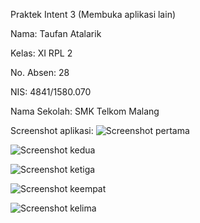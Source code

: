 Praktek Intent 3 (Membuka aplikasi lain)

Nama: Taufan Atalarik

Kelas: XI RPL 2

No. Absen: 28

NIS: 4841/1580.070

Nama Sekolah: SMK Telkom Malang

Screenshot aplikasi:
![Screenshot pertama](https://s4.postimg.org/4hdhkgkdp/Intent3_1.png)

![Screenshot kedua](https://s4.postimg.org/6n7seynu5/Intent3_2.png)

![Screenshot ketiga](https://s4.postimg.org/bn58mwtgt/Intent3_3.png)

![Screenshot keempat](https://s4.postimg.org/gzu311hd9/Intent3_4.png)

![Screenshot kelima](https://s4.postimg.org/6r678yip9/Intent3_5.png)
